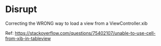 # Disrupt

Correcting the WRONG way to load a view from a ViewController.xib 

Ref: https://stackoverflow.com/questions/75402107/unable-to-use-cell-from-xib-in-tableview
